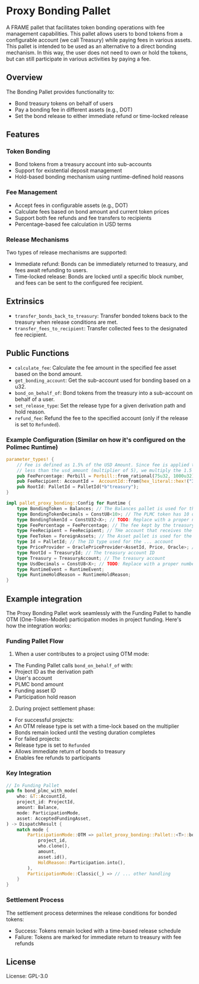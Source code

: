 <!-- cargo-rdme start -->

# Proxy Bonding Pallet

A FRAME pallet that facilitates token bonding operations with fee management capabilities. This pallet allows users to bond tokens from a configurable account (we call Treasury) while paying fees in various assets.
This pallet is intended to be used as an alternative to a direct bonding mechanism. In this way, the user does not need to own or hold the tokens, but can still participate in various activities by paying a fee.

## Overview

The Bonding Pallet provides functionality to:
- Bond treasury tokens on behalf of users
- Pay a bonding fee in different assets (e.g., DOT)
- Set the bond release to either immediate refund or time-locked release

## Features

### Token Bonding
- Bond tokens from a treasury account into sub-accounts
- Support for existential deposit management
- Hold-based bonding mechanism using runtime-defined hold reasons

### Fee Management
- Accept fees in configurable assets (e.g., DOT)
- Calculate fees based on bond amount and current token prices
- Support both fee refunds and fee transfers to recipients
- Percentage-based fee calculation in USD terms

### Release Mechanisms
Two types of release mechanisms are supported:
- Immediate refund: Bonds can be immediately returned to treasury, and fees await refunding to users.
- Time-locked release: Bonds are locked until a specific block number, and fees can be sent to the configured fee recipient.
## Extrinsics
- `transfer_bonds_back_to_treasury`: Transfer bonded tokens back to the treasury when release conditions are met.
- `transfer_fees_to_recipient`: Transfer collected fees to the designated fee recipient.

## Public Functions
- `calculate_fee`: Calculate the fee amount in the specified fee asset based on the bond amount.
- `get_bonding_account`: Get the sub-account used for bonding based on a u32.
- `bond_on_behalf_of`: Bond tokens from the treasury into a sub-account on behalf of a user.
- `set_release_type`: Set the release type for a given derivation path and hold reason.
- `refund_fee`: Refund the fee to the specified account (only if the release is set to `Refunded`).


### Example Configuration (Similar on how it's configured on the Polimec Runtime)

```rust
parameter_types! {
	// Fee is defined as 1.5% of the USD Amount. Since fee is applied to the PLMC amount, and that is always 5 times
	// less than the usd_amount (multiplier of 5), we multiply the 1.5 by 5 to get 7.5%
	pub FeePercentage: Perbill = Perbill::from_rational(75u32, 1000u32);
	pub FeeRecipient: AccountId =  AccountId::from(hex_literal::hex!("3ea952b5fa77f4c67698e79fe2d023a764a41aae409a83991b7a7bdd9b74ab56"));
	pub RootId: PalletId = PalletId(*b"treasury");
}

impl pallet_proxy_bonding::Config for Runtime {
	type BondingToken = Balances; // The Balances pallet is used for the bonding token
	type BondingTokenDecimals = ConstU8<10>; // The PLMC token has 10 decimals
	type BondingTokenId = ConstU32<X>; // TODO: Replace with a proper number and explanation.
	type FeePercentage = FeePercentage; // The fee kept by the treasury
	type FeeRecipient = FeeRecipient; // THe account that receives the fee
	type FeeToken = ForeignAssets; // The Asset pallet is used for the fee token
	type Id = PalletId; // The ID type used for the ... account
	type PriceProvider = OraclePriceProvider<AssetId, Price, Oracle>; // The Oracle pallet is used for the price provider
	type RootId = TreasuryId; // The treasury account ID
	type Treasury = TreasuryAccount; // The treasury account
	type UsdDecimals = ConstU8<X>; // TODO: Replace with a proper number and explanation.
	type RuntimeEvent = RuntimeEvent;
	type RuntimeHoldReason = RuntimeHoldReason;
}
```
## Example integration

The Proxy Bonding Pallet work seamlessly with the Funding Pallet to handle OTM (One-Token-Model) participation modes in project funding. Here's how the integration works:

### Funding Pallet Flow
1. When a user contributes to a project using OTM mode:
- The Funding Pallet calls `bond_on_behalf_of` with:
- Project ID as the derivation path
- User's account
- PLMC bond amount
- Funding asset ID
- Participation hold reason

2. During project settlement phase:
- For successful projects:
- An OTM release type is set with a time-lock based on the multiplier
- Bonds remain locked until the vesting duration completes
- For failed projects:
- Release type is set to `Refunded`
- Allows immediate return of bonds to treasury
- Enables fee refunds to participants

### Key Integration
```rust
// In Funding Pallet
pub fn bond_plmc_with_mode(
	who: &T::AccountId,
	project_id: ProjectId,
	amount: Balance,
	mode: ParticipationMode,
	asset: AcceptedFundingAsset,
) -> DispatchResult {
	match mode {
		ParticipationMode::OTM => pallet_proxy_bonding::Pallet::<T>::bond_on_behalf_of(
			project_id,
			who.clone(),
			amount,
			asset.id(),
			HoldReason::Participation.into(),
		),
		ParticipationMode::Classic(_) => // ... other handling
	}
}
```

### Settlement Process
The settlement process determines the release conditions for bonded tokens:
- Success: Tokens remain locked with a time-based release schedule
- Failure: Tokens are marked for immediate return to treasury with fee refunds

## License

License: GPL-3.0

<!-- cargo-rdme end -->

